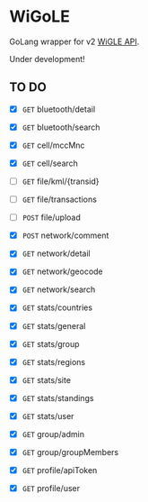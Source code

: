 # WiGoLE

GoLang wrapper for v2 [WiGLE API](https://api.wigle.net/swagger#/Network_search_and_information_tools/detail_1).

Under development!

## TO DO
- [x] `GET` bluetooth/detail
- [x] `GET` bluetooth/search
- [x] `GET` cell/mccMnc
- [x] `GET` cell/search
- [ ] `GET` file/kml/{transid}
- [ ] `GET` file/transactions
- [ ] `POST` file/upload
- [x] `POST` network/comment
- [x] `GET` network/detail
- [x] `GET` network/geocode
- [x] `GET` network/search
- [x] `GET` stats/countries
- [x] `GET` stats/general
- [x] `GET` stats/group
- [x] `GET` stats/regions
- [x] `GET` stats/site
- [x] `GET` stats/standings
- [x] `GET` stats/user
- [x] `GET` group/admin
- [x] `GET` group/groupMembers
- [x] `GET` profile/apiToken
- [x] `GET` profile/user
 

